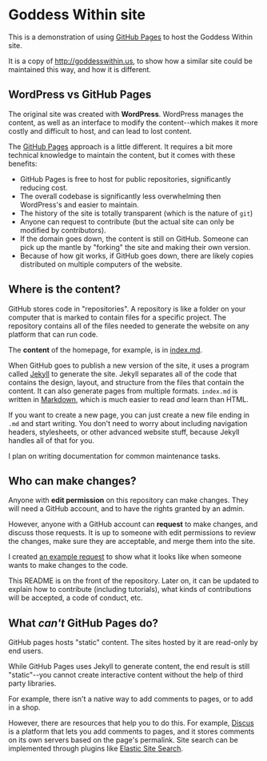 # Goddess Within site

This is a demonstration of using [GitHub Pages](https://pages.github.com/) to host the Goddess Within site.

It is a copy of http://goddesswithin.us, to show how a similar site could be maintained this way, and how it is different.

## WordPress vs GitHub Pages

The original site was created with **WordPress**. WordPress manages the content, as well as an interface to modify the content--which makes it more costly and difficult to host, and can lead to lost content.

The [GitHub Pages](https://pages.github.com/) approach is a little different. It requires a bit more technical knowledge to maintain the content, but it comes with these benefits:

- GitHub Pages is free to host for public repositories, significantly reducing cost.
- The overall codebase is significantly less overwhelming then WordPress's and easier to maintain.
- The history of the site is totally transparent (which is the nature of `git`)
- Anyone can request to contribute (but the actual site can only be modified by contributors).
- If the domain goes down, the content is still on GitHub. Someone can pick up the mantle by "forking" the site and making their own version.
- Because of how git works, if GitHub goes down, there are likely copies distributed on multiple computers of the website.

## Where is the content?

GitHub stores code in "repositories". A repository is like a folder on your computer that is marked to contain files for a specific project. The repository contains all of the files needed to generate the website on any platform that can run code.

The **content** of the homepage, for example, is in [index.md](https://github.com/goddesswithin/website/blob/main/index.md).

When GitHub goes to publish a new version of the site, it uses a program called [Jekyll](https://jekyllrb.com/) to generate the site. Jekyll separates all of the code that contains the design, layout, and structure from the files that contain the content. It can also generate pages from multiple formats. `index.md` is written in [Markdown](https://daringfireball.net/projects/markdown/basics), which is much easier to read *and* learn than HTML.

If you want to create a new page, you can just create a new file ending in `.md` and start writing. You don't need to worry about including navigation headers, stylesheets, or other advanced website stuff, because Jekyll handles all of that for you.

I plan on writing documentation for common maintenance tasks. 

## Who can make changes?

Anyone with **edit permission** on this repository can make changes. They will need a GitHub account, and to have the rights granted by an admin.

However, anyone with a GitHub account can **request** to make changes, and discuss those requests. It is up to someone with edit permissions to review the changes, make sure they are acceptable, and merge them into the site.

I created [an example request](https://github.com/goddesswithin/website/pull/1) to show what it looks like when someone wants to make changes to the code.

This README is on the front of the repository. Later on, it can be updated to explain how to contribute (including tutorials), what kinds of contributions will be accepted, a code of conduct, etc.

## What *can't* GitHub Pages do?

GitHub pages hosts "static" content. The sites hosted by it are read-only by end users.

While GitHub Pages uses Jekyll to generate content, the end result is still "static"--you cannot create interactive content without the help of third party libraries.

For example, there isn't a native way to add comments to pages, or to add in a shop.

However, there are resources that help you to do this. For example, [Discus](https://disqus.com/) is a platform that lets you add comments to pages, and it stores comments on its own servers based on the page's permalink. Site search can be implemented through plugins like [Elastic Site Search](http://elastic.co/products/site-search/service?ultron=resources&blade=jekyll&hulk=referral).
